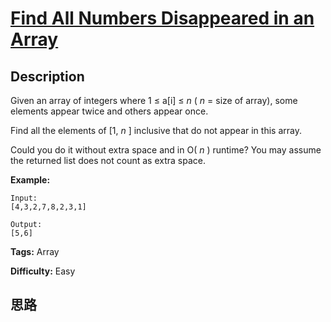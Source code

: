 # [Find All Numbers Disappeared in an Array][title]

## Description

Given an array of integers where 1 ≤ a[i] ≤ _n_ ( _n_ = size of array), some
elements appear twice and others appear once.

Find all the elements of [1, _n_ ] inclusive that do not appear in this array.

Could you do it without extra space and in O( _n_ ) runtime? You may assume
the returned list does not count as extra space.

**Example:**
            Input:    [4,3,2,7,8,2,3,1]        Output:    [5,6]    


**Tags:** Array

**Difficulty:** Easy

## 思路

[title]: https://leetcode.com/problems/find-all-numbers-disappeared-in-an-array
